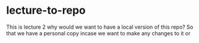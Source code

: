 # lecture-to-repo

This is lecture 2
why would we want to have a local version of this repo?
So that we have a personal copy incase we want to make any changes to it or 